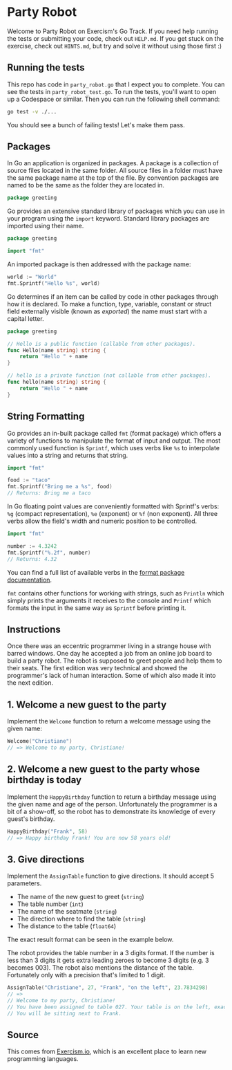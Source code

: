 # Party Robot

Welcome to Party Robot on Exercism's Go Track.
If you need help running the tests or submitting your code, check out `HELP.md`.
If you get stuck on the exercise, check out `HINTS.md`, but try and solve it without using those first :)

## Running the tests

This repo has code in `party_robot.go` that I expect you to complete.
You can see the tests in `party_robot_test.go`. To run the tests, you'll
want to open up a Codespace or similar. Then you can run the following
shell command:

```bash
go test -v ./...
```

You should see a bunch of failing tests! Let's make them pass.

## Packages

In Go an application is organized in packages.
A package is a collection of source files located in the same folder.
All source files in a folder must have the same package name at the top of the file.
By convention packages are named to be the same as the folder they are located in.

```go
package greeting
```

Go provides an extensive standard library of packages which you can use in your program using the `import` keyword.
Standard library packages are imported using their name.

```go
package greeting

import "fmt"
```

An imported package is then addressed with the package name:

```go
world := "World"
fmt.Sprintf("Hello %s", world)
```

Go determines if an item can be called by code in other packages through how it is declared.
To make a function, type, variable, constant or struct field externally visible (known as _exported_) the name must start with a capital letter.

```go
package greeting

// Hello is a public function (callable from other packages).
func Hello(name string) string {
    return "Hello " + name
}

// hello is a private function (not callable from other packages).
func hello(name string) string {
    return "Hello " + name
}
```

## String Formatting

Go provides an in-built package called `fmt` (format package) which offers a variety of functions to manipulate the format of input and output.
The most commonly used function is `Sprintf`, which uses verbs like `%s` to interpolate values into a string and returns that string.

```go
import "fmt"

food := "taco"
fmt.Sprintf("Bring me a %s", food)
// Returns: Bring me a taco
```

In Go floating point values are conveniently formatted with Sprintf's verbs: `%g` (compact representation), `%e` (exponent) or `%f` (non exponent).
All three verbs allow the field's width and numeric position to be controlled.

```go
import "fmt"

number := 4.3242
fmt.Sprintf("%.2f", number)
// Returns: 4.32
```

You can find a full list of available verbs in the [format package documentation][fmt-docs].

`fmt` contains other functions for working with strings, such as `Println` which simply prints the arguments it receives to the console and `Printf` which formats the input in the same way as `Sprintf` before printing it.

[fmt-docs]: https://pkg.go.dev/fmt

## Instructions

Once there was an eccentric programmer living in a strange house with barred windows.
One day he accepted a job from an online job board to build a party robot. The
robot is supposed to greet people and help them to their seats. The first edition
was very technical and showed the programmer's lack of human interaction. Some of
which also made it into the next edition.

## 1. Welcome a new guest to the party

Implement the `Welcome` function to return a welcome message using the given name:

```go
Welcome("Christiane")
// => Welcome to my party, Christiane!
```

## 2. Welcome a new guest to the party whose birthday is today

Implement the `HappyBirthday` function to return a birthday message using the given name and age of the person.
Unfortunately the programmer is a bit of a show-off, so the robot has to demonstrate its knowledge of every guest's birthday.

```go
HappyBirthday("Frank", 58)
// => Happy birthday Frank! You are now 58 years old!
```

## 3. Give directions

Implement the `AssignTable` function to give directions.
It should accept 5 parameters.

- The name of the new guest to greet (`string`)
- The table number (`int`)
- The name of the seatmate (`string`)
- The direction where to find the table (`string`)
- The distance to the table (`float64`)

The exact result format can be seen in the example below.

The robot provides the table number in a 3 digits format.
If the number is less than 3 digits it gets extra leading zeroes to become 3 digits (e.g. 3 becomes 003).
The robot also mentions the distance of the table.
Fortunately only with a precision that's limited to 1 digit.

```go
AssignTable("Christiane", 27, "Frank", "on the left", 23.7834298)
// =>
// Welcome to my party, Christiane!
// You have been assigned to table 027. Your table is on the left, exactly 23.8 meters from here.
// You will be sitting next to Frank.
```

## Source

This comes from [Exercism.io](https://exercism.io), which is an
excellent place to learn new programming languages.